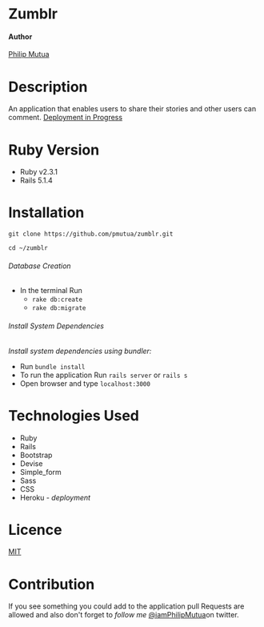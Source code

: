# Zumblr

#### Author
[Philip Mutua](philipmutua.netlify.com)

# Description 
An application that enables users to share their stories and other users can comment.
[Deployment in Progress ](philipmutua.netlify.com)

# Ruby Version

* Ruby v2.3.1
* Rails 5.1.4

# Installation

`git clone https://github.com/pmutua/zumblr.git`

`cd ~/zumblr`

###### Database Creation 
* In the terminal Run 
	+ `rake db:create`
    + `rake db:migrate`

###### Install System Dependencies 
_Install system dependencies using bundler:_

* Run `bundle install`
* To run the application Run `rails server` or `rails s`
* Open browser and type `localhost:3000` 

# Technologies Used
* Ruby 
* Rails 
* Bootstrap
* Devise 
* Simple_form
* Sass
* CSS
* Heroku - _deployment_

# Licence
[MIT](./LICENCE)

# Contribution
If you see something you could add to the application pull Requests are allowed and also don't forget to _follow me_
[@iamPhilipMutua](https:twitter.com/iamPhilipMutua)on twitter.
